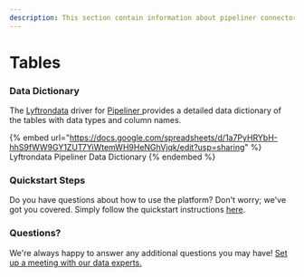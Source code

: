 ```yaml
---
description: This section contain information about pipeliner connector tables information
---
```


# Tables

### Data Dictionary

The [Lyftrondata](https://www.lyftrondata.com/) driver for [Pipeliner](https://www.lyftrondata.com/integration/pipeliner/)[ ](https://www.lyftrondata.com/integration/pipeliner/)provides a detailed data dictionary of the tables with data types and column names.

{% embed url="https://docs.google.com/spreadsheets/d/1a7PyHRYbH-hhS9fWW9GY1ZUT7YiWtemWH9HeNGhVjqk/edit?usp=sharing" %}
Lyftrondata Pipeliner Data Dictionary
{% endembed %}

### Quickstart Steps

Do you have questions about how to use the platform? Don't worry; we've got you covered. Simply follow the quickstart instructions [here](../../../../quickstart-steps.md).

### Questions? <a href="#questions" id="questions"></a>

We're always happy to answer any additional questions you may have! [Set up a meeting with our data experts.](https://www.lyftrondata.com/book-a-meeting/)

